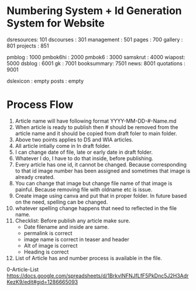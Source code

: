 # Numbering System + Id Generation System for Website

dsresources: 101
dscourses : 301
management : 501
pages : 700
gallery : 801
projects : 851

pmblog : 1000
pmbok6hi : 2000
pmbok6 : 3000
samskrut : 4000
wiapost: 5000
dsblog : 6001
gk : 7001
booksummary: 7501
news: 8001
quotations : 9001


dslexicon : empty
posts : empty


# Process Flow
1. Article name will have following format
YYYY-MM-DD-#-Name.md
2. When article is ready to publish then # should be removed from the article name and it should be copied from draft foler to main folder.
3. Above two points applies to DS and WIA articles.
4. All article intially come in In draft folder.
5. I can change date of file, late or early date in draft folder.
6. Whatever I do, I have to do that inside, before publishing.
7. Every article has one id, it cannot be changed. Because corresponding to that id image number has been assigned and sometimes that image is already created. 
8. You can change that image but change file name of that image is painful. Because removing file with oldname etc is issue.
9. Create image using canva and put that in proper folder. In future based on the need, spelling can be changed.
10. whatever spelling change happens that need to reflected in the file name.
11. Checklist: Before publish any article make sure.
	- Date filename and inside are same.
	- permalink is correct
	- image name is correct in teaser and header
	- Alt of image is correct
	- Heading is correct
12. List of Article has and number process is available in the file.   

0-Article-List 
https://docs.google.com/spreadsheets/d/1BrkvlNFNJfLfF5PkDnc5J2H3AdrKezK9/edit#gid=1286665093

